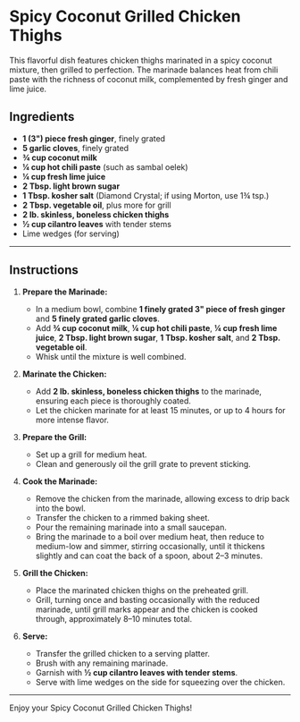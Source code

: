 # Spicy Coconut Grilled Chicken Thighs

This flavorful dish features chicken thighs marinated in a spicy coconut mixture, then grilled to perfection. The marinade balances heat from chili paste with the richness of coconut milk, complemented by fresh ginger and lime juice.

## Ingredients

- **1 (3") piece fresh ginger**, finely grated
- **5 garlic cloves**, finely grated
- **¾ cup coconut milk**
- **¼ cup hot chili paste** (such as sambal oelek)
- **¼ cup fresh lime juice**
- **2 Tbsp. light brown sugar**
- **1 Tbsp. kosher salt** (Diamond Crystal; if using Morton, use 1¾ tsp.)
- **2 Tbsp. vegetable oil**, plus more for grill
- **2 lb. skinless, boneless chicken thighs**
- **½ cup cilantro leaves** with tender stems
- Lime wedges (for serving)

---

## Instructions

1. **Prepare the Marinade:**
   - In a medium bowl, combine **1 finely grated 3" piece of fresh ginger** and **5 finely grated garlic cloves**.
   - Add **¾ cup coconut milk**, **¼ cup hot chili paste**, **¼ cup fresh lime juice**, **2 Tbsp. light brown sugar**, **1 Tbsp. kosher salt**, and **2 Tbsp. vegetable oil**.
   - Whisk until the mixture is well combined.

2. **Marinate the Chicken:**
   - Add **2 lb. skinless, boneless chicken thighs** to the marinade, ensuring each piece is thoroughly coated.
   - Let the chicken marinate for at least 15 minutes, or up to 4 hours for more intense flavor.

3. **Prepare the Grill:**
   - Set up a grill for medium heat.
   - Clean and generously oil the grill grate to prevent sticking.

4. **Cook the Marinade:**
   - Remove the chicken from the marinade, allowing excess to drip back into the bowl.
   - Transfer the chicken to a rimmed baking sheet.
   - Pour the remaining marinade into a small saucepan.
   - Bring the marinade to a boil over medium heat, then reduce to medium-low and simmer, stirring occasionally, until it thickens slightly and can coat the back of a spoon, about 2–3 minutes.

5. **Grill the Chicken:**
   - Place the marinated chicken thighs on the preheated grill.
   - Grill, turning once and basting occasionally with the reduced marinade, until grill marks appear and the chicken is cooked through, approximately 8–10 minutes total.

6. **Serve:**
   - Transfer the grilled chicken to a serving platter.
   - Brush with any remaining marinade.
   - Garnish with **½ cup cilantro leaves with tender stems**.
   - Serve with lime wedges on the side for squeezing over the chicken.

---

Enjoy your Spicy Coconut Grilled Chicken Thighs!